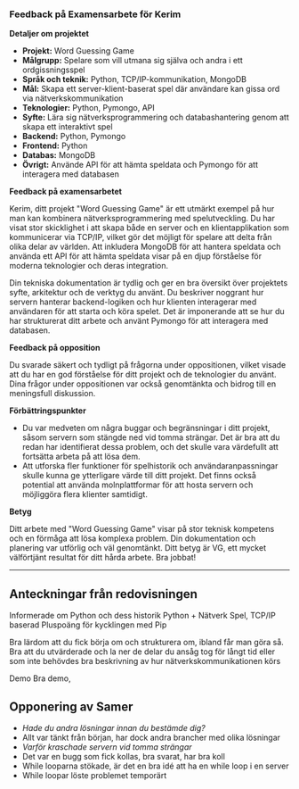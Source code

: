 ### Feedback på Examensarbete för Kerim 

**Detaljer om projektet**

- **Projekt:** Word Guessing Game
- **Målgrupp:** Spelare som vill utmana sig själva och andra i ett ordgissningsspel 
- **Språk och teknik:** Python, TCP/IP-kommunikation, MongoDB
- **Mål:** Skapa ett server-klient-baserat spel där användare kan gissa ord via nätverkskommunikation
- **Teknologier:** Python, Pymongo, API 
- **Syfte:** Lära sig nätverksprogrammering och databashantering genom att skapa ett interaktivt spel 
- **Backend:** Python, Pymongo 
- **Frontend:** Python 
- **Databas:** MongoDB 
- **Övrigt:** Använde API för att hämta speldata och Pymongo för att interagera med databasen 

**Feedback på examensarbetet**

Kerim, ditt projekt "Word Guessing Game" är ett utmärkt exempel på hur man kan kombinera nätverksprogrammering med spelutveckling. Du har visat stor skicklighet i att skapa både en server och en klientapplikation som kommunicerar via TCP/IP, vilket gör det möjligt för spelare att delta från olika delar av världen. Att inkludera MongoDB för att hantera speldata och använda ett API för att hämta speldata visar på en djup förståelse för moderna teknologier och deras integration.

Din tekniska dokumentation är tydlig och ger en bra översikt över projektets syfte, arkitektur och de verktyg du använt. Du beskriver noggrant hur servern hanterar backend-logiken och hur klienten interagerar med användaren för att starta och köra spelet. Det är imponerande att se hur du har strukturerat ditt arbete och använt Pymongo för att interagera med databasen.

**Feedback på opposition**

Du svarade säkert och tydligt på frågorna under oppositionen, vilket visade att du har en god förståelse för ditt projekt och de teknologier du använt. Dina frågor under oppositionen var också genomtänkta och bidrog till en meningsfull diskussion.

**Förbättringspunkter**

- Du var medveten om några buggar och begränsningar i ditt projekt, såsom servern som stängde ned vid tomma strängar. Det är bra att du redan har identifierat dessa problem, och det skulle vara värdefullt att fortsätta arbeta på att lösa dem.
- Att utforska fler funktioner för spelhistorik och användaranpassningar skulle kunna ge ytterligare värde till ditt projekt. Det finns också potential att använda molnplattformar för att hosta servern och möjliggöra flera klienter samtidigt.

**Betyg**

Ditt arbete med "Word Guessing Game" visar på stor teknisk kompetens och en förmåga att lösa komplexa problem. Din dokumentation och planering var utförlig och väl genomtänkt. Ditt betyg är VG, ett mycket välförtjänt resultat för ditt hårda arbete. Bra jobbat!

---

## Anteckningar från redovisningen

Informerade om Python och dess historik
Python + Nätverk
Spel, 
TCP/IP baserad
Pluspoäng för kycklingen med Pip

Bra lärdom att du fick börja om och strukturera om, ibland får man göra så.
Bra att du utvärderade och la ner de delar du ansåg tog för långt tid eller som inte behövdes
bra beskrivning av hur nätverkskommunikationen körs

Demo
Bra demo, 

## Opponering av Samer

- *Hade du andra lösningar innan du bestämde dig?*
- Allt var tänkt från början, har dock andra brancher med olika lösningar
- *Varför kraschade servern vid tomma strängar*
- Det var en bugg som fick kollas, bra svarat, har bra koll
- While looparna stökade, är det en bra idé att ha en while loop i en server
- While loopar löste problemet temporärt
